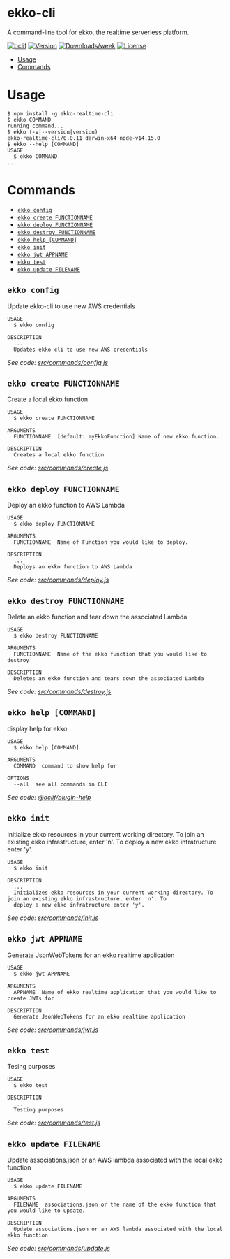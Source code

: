 ekko-cli
========

A command-line tool for ekko, the realtime serverless platform.

[![oclif](https://img.shields.io/badge/cli-oclif-brightgreen.svg)](https://oclif.io)
[![Version](https://img.shields.io/npm/v/ekko-cli.svg)](https://npmjs.org/package/ekko-cli)
[![Downloads/week](https://img.shields.io/npm/dw/ekko-cli.svg)](https://npmjs.org/package/ekko-cli)
[![License](https://img.shields.io/npm/l/ekko-cli.svg)](https://github.com/ekko-live/ekko-cli/blob/master/package.json)

<!-- toc -->
* [Usage](#usage)
* [Commands](#commands)
<!-- tocstop -->
# Usage
<!-- usage -->
```sh-session
$ npm install -g ekko-realtime-cli
$ ekko COMMAND
running command...
$ ekko (-v|--version|version)
ekko-realtime-cli/0.0.11 darwin-x64 node-v14.15.0
$ ekko --help [COMMAND]
USAGE
  $ ekko COMMAND
...
```
<!-- usagestop -->
# Commands
<!-- commands -->
* [`ekko config`](#ekko-config)
* [`ekko create FUNCTIONNAME`](#ekko-create-functionname)
* [`ekko deploy FUNCTIONNAME`](#ekko-deploy-functionname)
* [`ekko destroy FUNCTIONNAME`](#ekko-destroy-functionname)
* [`ekko help [COMMAND]`](#ekko-help-command)
* [`ekko init`](#ekko-init)
* [`ekko jwt APPNAME`](#ekko-jwt-appname)
* [`ekko test`](#ekko-test)
* [`ekko update FILENAME`](#ekko-update-filename)

## `ekko config`

Update ekko-cli to use new AWS credentials

```
USAGE
  $ ekko config

DESCRIPTION
  ...
  Updates ekko-cli to use new AWS credentials
```

_See code: [src/commands/config.js](https://github.com/ekko-live/cli/blob/v0.0.11/src/commands/config.js)_

## `ekko create FUNCTIONNAME`

Create a local ekko function

```
USAGE
  $ ekko create FUNCTIONNAME

ARGUMENTS
  FUNCTIONNAME  [default: myEkkoFunction] Name of new ekko function.

DESCRIPTION
  Creates a local ekko function
```

_See code: [src/commands/create.js](https://github.com/ekko-live/cli/blob/v0.0.11/src/commands/create.js)_

## `ekko deploy FUNCTIONNAME`

Deploy an ekko function to AWS Lambda

```
USAGE
  $ ekko deploy FUNCTIONNAME

ARGUMENTS
  FUNCTIONNAME  Name of Function you would like to deploy.

DESCRIPTION
  ...
  Deploys an ekko function to AWS Lambda
```

_See code: [src/commands/deploy.js](https://github.com/ekko-live/cli/blob/v0.0.11/src/commands/deploy.js)_

## `ekko destroy FUNCTIONNAME`

Delete an ekko function and tear down the associated Lambda

```
USAGE
  $ ekko destroy FUNCTIONNAME

ARGUMENTS
  FUNCTIONNAME  Name of the ekko function that you would like to destroy

DESCRIPTION
  Deletes an ekko function and tears down the associated Lambda
```

_See code: [src/commands/destroy.js](https://github.com/ekko-live/cli/blob/v0.0.11/src/commands/destroy.js)_

## `ekko help [COMMAND]`

display help for ekko

```
USAGE
  $ ekko help [COMMAND]

ARGUMENTS
  COMMAND  command to show help for

OPTIONS
  --all  see all commands in CLI
```

_See code: [@oclif/plugin-help](https://github.com/oclif/plugin-help/blob/v3.2.2/src/commands/help.ts)_

## `ekko init`

Initialize ekko resources in your current working directory. To join an existing ekko infrastructure, enter 'n'. To deploy a new ekko infratructure enter 'y'. 

```
USAGE
  $ ekko init

DESCRIPTION
  ...
  Initializes ekko resources in your current working directory. To join an existing ekko infrastructure, enter 'n'. To 
  deploy a new ekko infratructure enter 'y'.
```

_See code: [src/commands/init.js](https://github.com/ekko-live/cli/blob/v0.0.11/src/commands/init.js)_

## `ekko jwt APPNAME`

Generate JsonWebTokens for an ekko realtime application

```
USAGE
  $ ekko jwt APPNAME

ARGUMENTS
  APPNAME  Name of ekko realtime application that you would like to create JWTs for

DESCRIPTION
  Generate JsonWebTokens for an ekko realtime application
```

_See code: [src/commands/jwt.js](https://github.com/ekko-live/cli/blob/v0.0.11/src/commands/jwt.js)_

## `ekko test`

Tesing purposes

```
USAGE
  $ ekko test

DESCRIPTION
  ...
  Testing purposes
```

_See code: [src/commands/test.js](https://github.com/ekko-live/cli/blob/v0.0.11/src/commands/test.js)_

## `ekko update FILENAME`

Update associations.json or an AWS lambda associated with the local ekko function

```
USAGE
  $ ekko update FILENAME

ARGUMENTS
  FILENAME  associations.json or the name of the ekko function that you would like to update.

DESCRIPTION
  Update associations.json or an AWS lambda associated with the local ekko function
```

_See code: [src/commands/update.js](https://github.com/ekko-live/cli/blob/v0.0.11/src/commands/update.js)_
<!-- commandsstop -->
